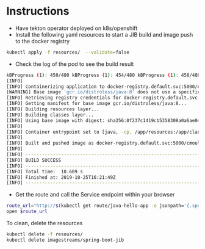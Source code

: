 # Instructions

- Have tekton operator deployed on k8s/openshift
- Install the following yaml resources to start a JIB build and image push to the docker registry
```bash
kubectl apply -f resources/  --validate=false
```
- Check the log of the pod to see the build result
```bash
kBProgress (1): 450/480 kBProgress (1): 454/480 kBProgress (1): 458/480 kBProgress (1): 462/480 kBProgress (1): 466/480 kBProgress (1): 470/480 kBProgress (1): 475/480 kBProgress (1): 479/480 kBProgress (1): 480 kB                        Downloaded from central: https://repo.maven.apache.org/maven2/org/apache/commons/commons-lang3/3.5/commons-lang3-3.5.jar  (480 kB at 1.5 MB/s)
[INFO] 
[INFO] Containerizing application to docker-registry.default.svc:5000/cmoullia/spring-boot-jib...
[WARNING] Base image 'gcr.io/distroless/java:8' does not use a specific image digest - build may not be reproducible
[INFO] Retrieving registry credentials for docker-registry.default.svc:5000...
[INFO] Getting manifest for base image gcr.io/distroless/java:8...
[INFO] Building resources layer...
[INFO] Building classes layer...
[INFO] Using base image with digest: sha256:0f237c1419cb5358308a0a6ae048bdd9bb4e5065083e13101af3590f1dec3e20
[INFO] 
[INFO] Container entrypoint set to [java, -cp, /app/resources:/app/classes:/app/libs/*, org.eclipse.che.examples.HelloWorld]
[INFO] 
[INFO] Built and pushed image as docker-registry.default.svc:5000/cmoullia/spring-boot-jib
[INFO] 
[INFO] ------------------------------------------------------------------------
[INFO] BUILD SUCCESS
[INFO] ------------------------------------------------------------------------
[INFO] Total time:  10.609 s
[INFO] Finished at: 2019-10-25T16:21:49Z
[INFO] ------------------------------------------------------------------------
```
- Get the route and call the Service endpoint within your browser
```bash
route_url="http://$(kubectl get route/java-hello-app -o jsonpath='{.spec.host}')"
open $route_url
```

To clean, delete the resources
```bash
kubectl delete -f resources/
kubectl delete imagestreams/spring-boot-jib
```
